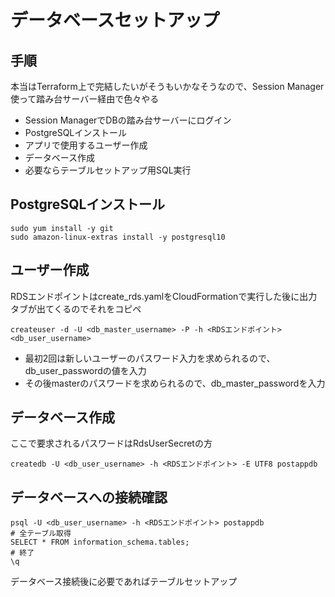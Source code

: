 # データベースセットアップ
## 手順
本当はTerraform上で完結したいがそうもいかなそうなので、Session Manager使って踏み台サーバー経由で色々やる

- Session ManagerでDBの踏み台サーバーにログイン
- PostgreSQLインストール
- アプリで使用するユーザー作成
- データベース作成
- 必要ならテーブルセットアップ用SQL実行

## PostgreSQLインストール
```
sudo yum install -y git
sudo amazon-linux-extras install -y postgresql10
```


## ユーザー作成
RDSエンドポイントはcreate_rds.yamlをCloudFormationで実行した後に出力タブが出てくるのでそれをコピペ
```
createuser -d -U <db_master_username> -P -h <RDSエンドポイント> <db_user_username>
```


- 最初2回は新しいユーザーのパスワード入力を求められるので、db_user_passwordの値を入力
- その後masterのパスワードを求められるので、db_master_passwordを入力


## データベース作成
ここで要求されるパスワードはRdsUserSecretの方

```
createdb -U <db_user_username> -h <RDSエンドポイント> -E UTF8 postappdb
```


## データベースへの接続確認
```
psql -U <db_user_username> -h <RDSエンドポイント> postappdb
# 全テーブル取得
SELECT * FROM information_schema.tables;
# 終了
\q
```
データベース接続後に必要であればテーブルセットアップ

